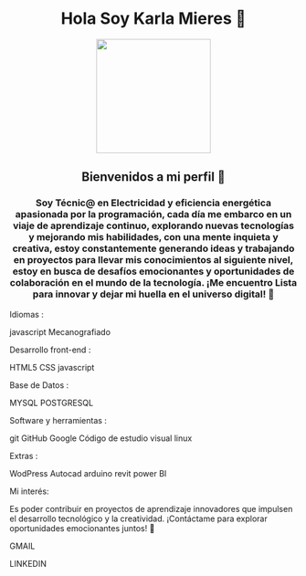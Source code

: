 <div><h1 align="center">Hola Soy Karla Mieres  👋</h1></div>
<div id="header" align="center">
    <img src="https://giphy.com/embed/rB2CHoIHRFz3i" width="200"/>
<h2 align="center">Bienvenidos a mi perfil 🚀</h2>
<h3 align="justify-content-center">Soy Técnic@ en Electricidad y eficiencia energética apasionada por la programación, cada día me embarco en un viaje de aprendizaje continuo, explorando nuevas tecnologías y mejorando mis habilidades, con una mente inquieta y creativa, estoy constantemente generando ideas y trabajando en proyectos para llevar mis conocimientos al siguiente nivel, estoy en busca de desafíos emocionantes y oportunidades de colaboración en el mundo de la tecnología.
    ¡Me encuentro Lista para innovar y dejar mi huella en el universo digital! 🌟
</h3>
</div>



 
Idiomas :

javascript Mecanografiado


Desarrollo front-end :

HTML5 CSS javascript 


Base de Datos :

MYSQL POSTGRESQL


Software y herramientas :

git GitHub Google Código de estudio visual linux


Extras :

WodPress  Autocad  arduino revit power BI

Mi interés: 

Es poder contribuir en proyectos de aprendizaje innovadores que impulsen el desarrollo tecnológico y la creatividad. 
¡Contáctame para explorar oportunidades emocionantes juntos! 🚀

GMAIL

LINKEDIN
